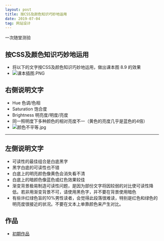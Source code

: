 ```yaml
---
layout: post
title: 按CSS及颜色知识巧妙地运用
date: 2019-07-04
tag: 网站设计
---
```


一次随堂测验

## 按CSS及颜色知识巧妙地运用
- 将以下的文字按CSS及颜色知识巧妙地运用，做出课本图 8.9 的效果
- ![课本插图.PNG](https://i.loli.net/2018/01/04/5a4e0d9b56458.png)

## 右侧说明文字
<!--右侧说明文字：-->
- Hue 色调/色相
- Saturation 饱合度
- Brightness 明亮度/明度/亮度
- 同一照明度下多种颜色的相对亮度不一（黄色的亮度几乎是蓝色的4倍）
- ![颜色不平等.jpg](https://i.loli.net/2018/01/04/5a4e0cbc4d22e.jpg)

---

## 左侧说明文字
<!--左侧说明文字：-->
- 可读性的最佳组合是白底黑字
- 黑字白底的可读性也不错
- 白底上的明亮颜色像黄色会消失看不清
- 白底上的暗颜色像蓝色或红色效果较佳
- 渐变背景极易制造可读性问题，是因为部份文字将因较弱的对比使可读性降低。若非用渐变背景不可，请使用黑色字，并不要在背景使用暗色
- 有些许红绿色盲的10%男性读者，会觉得此段落很难读，特别是红色和绿色的明亮度很接近的状况。不要在文本上单靠颜色来产生对比。


## 作品

- <a href="https://sylviatang.github.io/portfolio/css3/index.html" target="_blank">初期作品</a>
